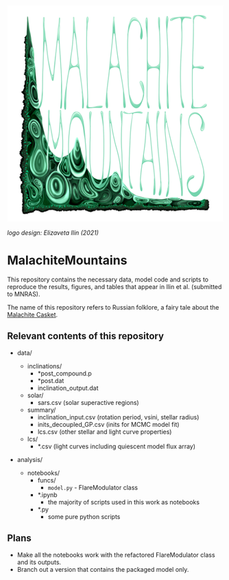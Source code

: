 ![Malachite Mountains](mm_hl.png)

_logo design: Elizaveta Ilin (2021)_

# MalachiteMountains

This repository contains the necessary data, model code and scripts to reproduce the results, figures, and tables that appear in Ilin et al. (submitted to MNRAS).

The name of this repository refers to Russian folklore, a fairy tale about the [Malachite Casket](https://en.wikipedia.org/wiki/The_Malachite_Casket_(fairy_tale)).

## Relevant contents of this repository

- data/
  - inclinations/
    - *post_compound.p
    - *post.dat
    - inclination_output.dat
  - solar/
    - sars.csv (solar superactive regions)
  - summary/
    - inclination_input.csv (rotation period, vsini, stellar radius)
    - inits\_decoupled\_GP.csv (inits for MCMC model fit)
    - lcs.csv (other stellar and light curve properties)
  - lcs/
    - *.csv (light curves including quiescent model flux array)

- analysis/
  - notebooks/
    - funcs/
        - `model.py` - FlareModulator class
    - *.ipynb
        - the majority of scripts used in this work as notebooks
    - *.py
        - some pure python scripts
    
## Plans


- Make all the notebooks work with the refactored FlareModulator class and its outputs.
- Branch out a version that contains the packaged model only.
